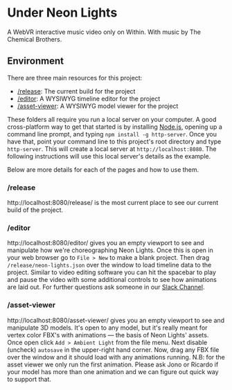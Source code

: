 # Under Neon Lights
A WebVR interactive music video only on Within. With music by The Chemical Brothers.

## Environment

There are three main resources for this project:
+ [/release](./release/): The current build for the project
+ [/editor](./editor): A WYSIWYG timeline editor for the project
+ [/asset-viewer](./asset-viewer/): A WYSIWYG model viewer for the project

These folders all require you run a local server on your computer. A good cross-platform way to get that started is by installing [Node.js](https://nodejs.org/en/), opening up a command line prompt, and typing `npm install -g http-server`. Once you have that, point your command line to this project's root directory and type `http-server`. This will create a local server at `http://localhost:8080`. The following instructions will use this local server's details as the example.

Below are more details for each of the pages and how to use them.

### /release
http://localhost:8080/release/ is the most current place to see our current build of the project.

### /editor
http://localhost:8080/editor/ gives you an empty viewport to see and manipulate how we're choreographing Neon Lights. Once this is open in your web browser go to `File > New` to make a blank project. Then drag `/release/neon-lights.json` over the window to load timeline data to the project. Similar to video editing software you can hit the spacebar to play and pause the video with some additional controls to see how animations are laid out. For further questions ask someone in our [Slack Channel](https://with-in.slack.com/archives/neon-lights).

### /asset-viewer
http://localhost:8080/asset-viewer/ gives you an empty viewport to see and manipulate 3D models. It's open to any model, but it's really meant for vertex color FBX's with animations — the basis of Neon Lights' assets. Once open click `Add > Ambient Light` from the file menu. Next disable (uncheck) `autosave` in the upper-right hand corner. Now, drag any FBX file over the window and it should load with any animations running. N.B: for the asset viewer we only run the first animation. Please ask Jono or Ricardo if your model has more than one animation and we can figure out quick way to support that.

